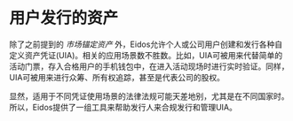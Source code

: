 # 用户发行的资产

除了之前提到的 *市场锚定资产* 外，Eidos允许个人或公司用户创建和发行各种自定义资产凭证(UIA)。相关的应用场景数不胜数。比如，UIA可被用来代替简单的活动门票，存入合格用户的手机钱包中，在进入活动现场时进行实时验证。同样，UIA可被用来进行众筹、所有权追踪，甚至是代表公司的股权。

显然，适用于不同凭证使用场景的法律法规可能天差地别，尤其是在不同国家时。所以，Eidos提供了一组工具来帮助发行人来合规发行和管理UIA。